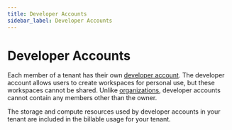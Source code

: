 ```yaml
---
title: Developer Accounts
sidebar_label: Developer Accounts
---
```


# Developer Accounts

Each member of a tenant has their own [developer account](/pipes/docs/accounts/developer).  The developer account allows users to create workspaces for personal use, but these workspaces cannot be shared.  Unlike [organizations](/pipes/docs/accounts/org), developer accounts cannot contain any members other than the owner.

The storage and compute resources used by developer accounts in your tenant are included in the billable usage for your tenant.
